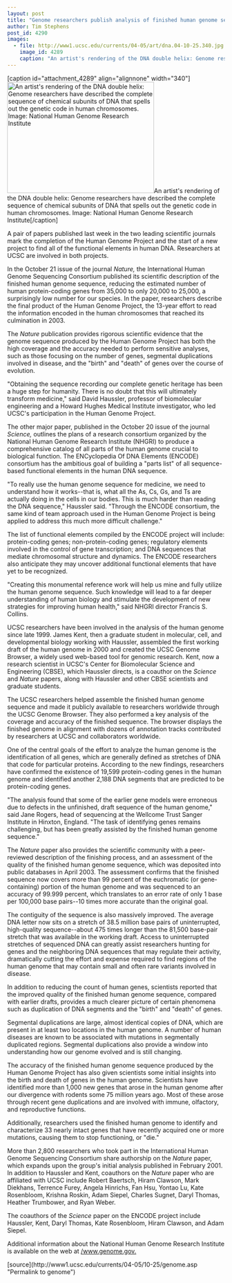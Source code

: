 ```yaml
---
layout: post
title: "Genome researchers publish analysis of finished human genome sequence, plan next steps to figure out what it all means"
author: Tim Stephens
post_id: 4290
images:
  - file: http://www1.ucsc.edu/currents/04-05/art/dna.04-10-25.340.jpg
    image_id: 4289
    caption: "An artist's rendering of the DNA double helix: Genome researchers have described the complete sequence of chemical subunits of DNA that spells out the genetic code in human chromosomes. Image: National Human Genome Research Institute"
---
```


[caption id="attachment_4289" align="alignnone" width="340"]<a href="http://localhost/mysite/wp-content/uploads/2004/10/dna.04-10-25.340.jpg"><img class="size-full wp-image-4289" src="http://localhost/mysite/wp-content/uploads/2004/10/dna.04-10-25.340.jpg" alt="An artist's rendering of the DNA double helix: Genome researchers have described the complete sequence of chemical subunits of DNA that spells out the genetic code in human chromosomes. Image: National Human Genome Research Institute" width="340" height="257" /></a>An artist's rendering of the DNA double helix: Genome researchers have described the complete sequence of chemical subunits of DNA that spells out the genetic code in human chromosomes. Image: National Human Genome Research Institute[/caption]
<a name="content" id="content"></a>
<p>
  A pair of papers published last week in the two leading scientific journals mark the completion of the Human Genome Project and the start of a new project to find all of the functional elements in human DNA. Researchers at UCSC are involved in both projects.
</p>
<p>
  In the October 21 issue of the journal <i>Nature,</i> the International Human Genome Sequencing Consortium published its scientific description of the finished human genome sequence, reducing the estimated number of human protein-coding genes from 35,000 to only 20,000 to 25,000, a surprisingly low number for our species. In the paper, researchers describe the final product of the Human Genome Project, the 13-year effort to read the information encoded in the human chromosomes that reached its culmination in 2003.
</p>
<p>
  The <i>Nature</i> publication provides rigorous scientific evidence that the genome sequence produced by the Human Genome Project has both the high coverage and the accuracy needed to perform sensitive analyses, such as those focusing on the number of genes, segmental duplications involved in disease, and the "birth" and "death" of genes over the course of evolution.
</p>
<p>
  "Obtaining the sequence recording our complete genetic heritage has been a huge step for humanity. There is no doubt that this will ultimately transform medicine," said David Haussler, professor of biomolecular engineering and a Howard Hughes Medical Institute investigator, who led UCSC's participation in the Human Genome Project.
</p>
<p>
  The other major paper, published in the October 20 issue of the journal <i>Science,</i> outlines the plans of a research consortium organized by the National Human Genome Research Institute (NHGRI) to produce a comprehensive catalog of all parts of the human genome crucial to biological function. The ENCyclopedia Of DNA Elements (ENCODE) consortium has the ambitious goal of building a "parts list" of all sequence-based functional elements in the human DNA sequence.
</p>
<p>
  "To really use the human genome sequence for medicine, we need to understand how it works--that is, what all the As, Cs, Gs, and Ts are actually doing in the cells in our bodies. This is much harder than reading the DNA sequence," Haussler said. "Through the ENCODE consortium, the same kind of team approach used in the Human Genome Project is being applied to address this much more difficult challenge."
</p>
<p>
  The list of functional elements compiled by the ENCODE project will include: protein-coding genes; non-protein-coding genes; regulatory elements involved in the control of gene transcription; and DNA sequences that mediate chromosomal structure and dynamics. The ENCODE researchers also anticipate they may uncover additional functional elements that have yet to be recognized.
</p>
<p>
  "Creating this monumental reference work will help us mine and fully utilize the human genome sequence. Such knowledge will lead to a far deeper understanding of human biology and stimulate the development of new strategies for improving human health," said NHGRI director Francis S. Collins.
</p>
<p>
  UCSC researchers have been involved in the analysis of the human genome since late 1999. James Kent, then a graduate student in molecular, cell, and developmental biology working with Haussler, assembled the first working draft of the human genome in 2000 and created the UCSC Genome Browser, a widely used web-based tool for genomic research. Kent, now a research scientist in UCSC's Center for Biomolecular Science and Engineering (CBSE), which Haussler directs, is a coauthor on the <i>Science</i> and <i>Nature</i> papers, along with Haussler and other CBSE scientists and graduate students.
</p>
<p>
  The UCSC researchers helped assemble the finished human genome sequence and made it publicly available to researchers worldwide through the UCSC Genome Browser. They also performed a key analysis of the coverage and accuracy of the finished sequence. The browser displays the finished genome in alignment with dozens of annotation tracks contributed by researchers at UCSC and collaborators worldwide.
</p>
<p>
  One of the central goals of the effort to analyze the human genome is the identification of all genes, which are generally defined as stretches of DNA that code for particular proteins. According to the new findings, researchers have confirmed the existence of 19,599 protein-coding genes in the human genome and identified another 2,188 DNA segments that are predicted to be protein-coding genes.
</p>
<p>
  "The analysis found that some of the earlier gene models were erroneous due to defects in the unfinished, draft sequence of the human genome," said Jane Rogers, head of sequencing at the Wellcome Trust Sanger Institute in Hinxton, England. "The task of identifying genes remains challenging, but has been greatly assisted by the finished human genome sequence."
</p>
<p>
  The <i>Nature</i> paper also provides the scientific community with a peer-reviewed description of the finishing process, and an assessment of the quality of the finished human genome sequence, which was deposited into public databases in April 2003. The assessment confirms that the finished sequence now covers more than 99 percent of the euchromatic (or gene-containing) portion of the human genome and was sequenced to an accuracy of 99.999 percent, which translates to an error rate of only 1 base per 100,000 base pairs--10 times more accurate than the original goal.
</p>
<p>
  The contiguity of the sequence is also massively improved. The average DNA letter now sits on a stretch of 38.5 million base pairs of uninterrupted, high-quality sequence--about 475 times longer than the 81,500 base-pair stretch that was available in the working draft. Access to uninterrupted stretches of sequenced DNA can greatly assist researchers hunting for genes and the neighboring DNA sequences that may regulate their activity, dramatically cutting the effort and expense required to find regions of the human genome that may contain small and often rare variants involved in disease.
</p>
<p>
  In addition to reducing the count of human genes, scientists reported that the improved quality of the finished human genome sequence, compared with earlier drafts, provides a much clearer picture of certain phenomena such as duplication of DNA segments and the "birth" and "death" of genes.
</p>
<p>
  Segmental duplications are large, almost identical copies of DNA, which are present in at least two locations in the human genome. A number of human diseases are known to be associated with mutations in segmentally duplicated regions. Segmental duplications also provide a window into understanding how our genome evolved and is still changing.
</p>
<p>
  The accuracy of the finished human genome sequence produced by the Human Genome Project has also given scientists some initial insights into the birth and death of genes in the human genome. Scientists have identified more than 1,000 new genes that arose in the human genome after our divergence with rodents some 75 million years ago. Most of these arose through recent gene duplications and are involved with immune, olfactory, and reproductive functions.
</p>
<p>
  Additionally, researchers used the finished human genome to identify and characterize 33 nearly intact genes that have recently acquired one or more mutations, causing them to stop functioning, or "die."
</p>
<p>
  More than 2,800 researchers who took part in the International Human Genome Sequencing Consortium share authorship on the <i>Nature</i> paper, which expands upon the group's initial analysis published in February 2001. In addition to Haussler and Kent, coauthors on the <i>Nature</i> paper who are affiliated with UCSC include Robert Baertsch, Hiram Clawson, Mark Diekhans, Terrence Furey, Angela Hinrichs, Fan Hsu, Yontao Lu, Kate Rosenbloom, Krishna Roskin, Adam Siepel, Charles Sugnet, Daryl Thomas, Heather Trumbower, and Ryan Weber.
</p>
<p>
  The coauthors of the <i>Science</i> paper on the ENCODE project include Haussler, Kent, Daryl Thomas, Kate Rosenbloom, Hiram Clawson, and Adam Siepel.
</p>
<p>
  Additional information about the National Human Genome Research Institute is available on the web at <a href="http://www.genome.gov">/www.genome.gov.</a>
</p>
<form>

</form>
<p>
  <a href="http://currents.ucsc.edu/"></a>
</p>
<p>

</p>
[source](http://www1.ucsc.edu/currents/04-05/10-25/genome.asp "Permalink to genome")
